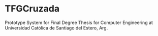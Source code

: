 TFGCruzada
==========

Prototype System for Final Degree Thesis for Computer Engineering at Universidad Católica de Santiago del Estero, Arg.
